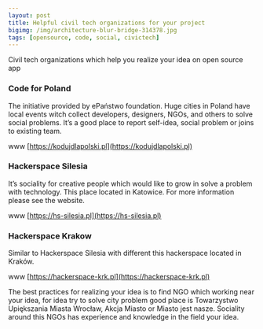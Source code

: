 ```yaml
---
layout: post
title: Helpful civil tech organizations for your project
bigimg: /img/architecture-blur-bridge-314378.jpg
tags: [opensource, code, social, civictech]
---
```



Civil tech organizations which help you realize your idea on open source app

### Code for Poland

The initiative provided by ePaństwo foundation. Huge cities in Poland have local events witch collect developers, designers, NGOs, and others to solve social problems. It’s a good place to report self-idea, social problem or joins to existing team. 

www [https://kodujdlapolski.pl](https://kodujdlapolski.pl)


### Hackerspace Silesia

It’s sociality for creative people which would like to grow in solve a problem with technology. This place located in Katowice. For more information please see the website. 

www [https://hs-silesia.pl](https://hs-silesia.pl)


### Hackerspace Krakow

Similar to Hackerspace Silesia with different this hackerspace located in Kraków. 

www [https://hackerspace-krk.pl](https://hackerspace-krk.pl)



The best practices for realizing your idea is to find NGO which working near your idea, for idea try to solve city problem good place is Towarzystwo Upiększania Miasta Wrocław,  Akcja Miasto or Miasto jest nasze. Sociality around this NGOs has experience and knowledge in the field your idea. 


 



